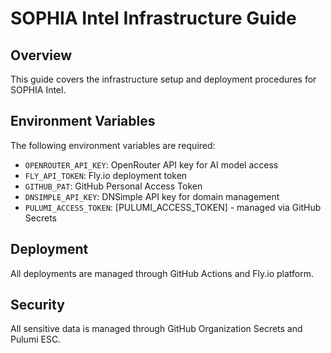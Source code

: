# SOPHIA Intel Infrastructure Guide

## Overview
This guide covers the infrastructure setup and deployment procedures for SOPHIA Intel.

## Environment Variables
The following environment variables are required:

- `OPENROUTER_API_KEY`: OpenRouter API key for AI model access
- `FLY_API_TOKEN`: Fly.io deployment token
- `GITHUB_PAT`: GitHub Personal Access Token
- `DNSIMPLE_API_KEY`: DNSimple API key for domain management
- `PULUMI_ACCESS_TOKEN`: [PULUMI_ACCESS_TOKEN] - managed via GitHub Secrets

## Deployment
All deployments are managed through GitHub Actions and Fly.io platform.

## Security
All sensitive data is managed through GitHub Organization Secrets and Pulumi ESC.
